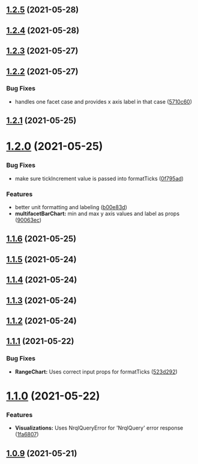 ## [1.2.5](https://github.com/newrelic/nr1-victory-visualizations/compare/v1.2.4...v1.2.5) (2021-05-28)

## [1.2.4](https://github.com/newrelic/nr1-victory-visualizations/compare/v1.2.3...v1.2.4) (2021-05-28)

## [1.2.3](https://github.com/newrelic/nr1-victory-visualizations/compare/v1.2.2...v1.2.3) (2021-05-27)

## [1.2.2](https://github.com/newrelic/nr1-victory-visualizations/compare/v1.2.1...v1.2.2) (2021-05-27)


### Bug Fixes

* handles one facet case and provides x axis label in that case ([5710c60](https://github.com/newrelic/nr1-victory-visualizations/commit/5710c60ee68e90bbd508f5dbbe465772c7f42c74))

## [1.2.1](https://github.com/newrelic/nr1-victory-visualizations/compare/v1.2.0...v1.2.1) (2021-05-25)

# [1.2.0](https://github.com/newrelic/nr1-victory-visualizations/compare/v1.1.6...v1.2.0) (2021-05-25)


### Bug Fixes

* make sure tickIncrement value is passed into formatTicks ([0f795ad](https://github.com/newrelic/nr1-victory-visualizations/commit/0f795ad67f372f7f439c07dbc91f43c09a70953a))


### Features

* better unit formatting and labeling ([b00e83d](https://github.com/newrelic/nr1-victory-visualizations/commit/b00e83d2b27fe0aa04b332f47055116d0416c985))
* **multifacetBarChart:** min and max y axis values and label as props ([90063ec](https://github.com/newrelic/nr1-victory-visualizations/commit/90063ec58f06d9a5e6f3ca1be07723cd1528f7fd))

## [1.1.6](https://github.com/newrelic/nr1-victory-visualizations/compare/v1.1.5...v1.1.6) (2021-05-25)

## [1.1.5](https://github.com/newrelic/nr1-victory-visualizations/compare/v1.1.4...v1.1.5) (2021-05-24)

## [1.1.4](https://github.com/newrelic/nr1-victory-visualizations/compare/v1.1.3...v1.1.4) (2021-05-24)

## [1.1.3](https://github.com/newrelic/nr1-victory-visualizations/compare/v1.1.2...v1.1.3) (2021-05-24)

## [1.1.2](https://github.com/newrelic/nr1-victory-visualizations/compare/v1.1.1...v1.1.2) (2021-05-24)

## [1.1.1](https://github.com/newrelic/nr1-victory-visualizations/compare/v1.1.0...v1.1.1) (2021-05-22)


### Bug Fixes

* **RangeChart:** Uses correct input props for formatTicks ([523d292](https://github.com/newrelic/nr1-victory-visualizations/commit/523d2926da80de7d4c42730e40f70f6630b59db9))

# [1.1.0](https://github.com/newrelic/nr1-victory-visualizations/compare/v1.0.9...v1.1.0) (2021-05-22)


### Features

* **Visualizations:** Uses NrqlQueryError for 'NrqlQuery' error response ([1fa6807](https://github.com/newrelic/nr1-victory-visualizations/commit/1fa6807808d5beb2ee96ce2aa333963cf3b7af66))

## [1.0.9](https://github.com/newrelic/nr1-victory-visualizations/compare/v1.0.8...v1.0.9) (2021-05-21)
